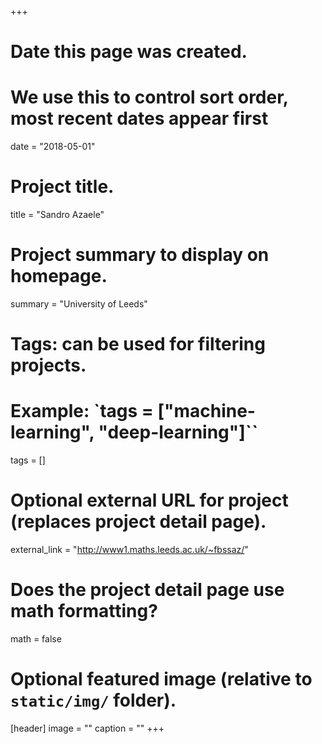 +++
# Date this page was created.
# We use this to control sort order, most recent dates appear first
date = "2018-05-01"

# Project title.
title = "Sandro Azaele"

# Project summary to display on homepage.
summary = "University of Leeds"

# Tags: can be used for filtering projects.
# Example: `tags = ["machine-learning", "deep-learning"]``
tags = []

# Optional external URL for project (replaces project detail page).
external_link = "http://www1.maths.leeds.ac.uk/~fbssaz/"

# Does the project detail page use math formatting?
math = false

# Optional featured image (relative to `static/img/` folder).
[header]
image = ""
caption = ""
+++

